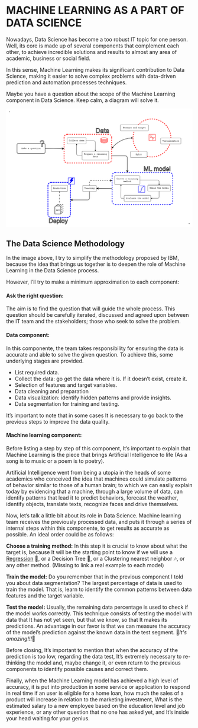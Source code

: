 # MACHINE LEARNING AS A PART OF DATA SCIENCE

Nowadays, Data Science has become a too robust IT topic for one person. Well, its core is made up of several components that complement each other, to achieve incredible solutions and results to almost any area of academic, business or social field.

In this sense, Machine Learning makes its significant contribution to Data Science, making it easier to solve complex problems with data-driven prediction and automation processes techniques.

Maybe you have a question about the scope of the Machine Learning component in Data Science. Keep calm, a diagram will solve it.

![Data Scicence methodology representation](https://github.com/endybits/machine_learning/blob/main/regression/asset/ML_and_Ds_model.png)

## The Data Science Methodology

In the image above, I try to simplify the methodology proposed by IBM, because the idea that brings us together is to deepen the role of Machine Learning in the Data Science process.

However, I’ll try to make a minimum approximation to each component:

#### Ask the right question:
The aim is to find the question that will guide the whole process. This question should be carefully iterated, discussed and agreed upon between the IT team and the stakeholders; those who seek to solve the problem.

#### Data component:
In this componente, the team takes responsibility for ensuring the data is accurate and able to solve the given question.
To achieve this, some underlying stages are provided.
- List required data.
- Collect the data: go get the data where it is. If it doesn’t exist, create it.
- Selection of features and target variables.
- Data cleaning and preparation
- Data visualization: identify hidden patterns and provide insights.
- Data segmentation for training and testing.

It’s important to note that in some cases It is necessary to go back to the previous steps to improve the data quality.

#### Machine learning component:
Before listing a step by step of this component, It’s important to explain that Machine Learning is the piece that brings Artificial Intelligence to life (As a song is to music or a poem is to poetry).

Artificial Intelligence went from being a utopia in the heads of some academics who conceived the idea that machines could simulate patterns of behavior similar to those of a human brain; to which we can easily explain today by evidencing that a machine, through a large volume of data, can identify patterns that lead it to predict behaviors, forecast the weather, identify objects, translate texts, recognize faces and drive themselves.


Now, let’s talk a little bit about its role in Data Science. Machine learning team receives the previously processed data, and puts it through a series of internal steps within this componente, to get results as accurate as possible.
An ideal order could be as follows:

**Choose a training method:** In this step it is crucial to know about what the target is, because It will be the starting point to know if we will use a [Regression](https://github.com/endybits/machine_learning/tree/main/regression) :rocket:, or a Decision Tree :cactus:, or a Clustering nearest neighbor :notes:, or any other method. (Missing to link a real example to each model)

**Train the model:** Do you remember that in the previous component I told you about data segmentation? The largest percentage of data is used to train the model. That is, learn to identify the common patterns between data features and the target variable.

**Test the model:** Usually, the remaining data percentage is used to check if the model works correctly. This technique consists of testing the model with data that It has not yet seen, but that we know, so that It makes its predictions. An advantage in our favor is that we can measure the accuracy of the model’s prediction against the known data in the test segment.
:tada:*It's amazing!!!*:tada:

Before closing, It’s important to mention that when the accuracy of the prediction is too low, regarding the data test, It’s extremely necessary to re-thinking the model and, maybe change it, or even return to the previous components to identify possible causes and correct them.

Finally, when the Machine Learning model has achieved a high level of accuracy, it is put into production in some service or application to respond in real time if an user is eligible for a home loan, how much the sales of a product will increase in relation to the marketing investment, What is the estimated salary to a new employee based on the education level and job experience, or any other question that no one has asked yet, and It’s inside your head waiting for your genius.